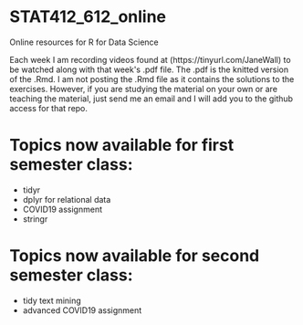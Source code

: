 # STAT412_612_online
Online resources for R for Data Science
<p> Each week I am recording videos found at (https://tinyurl.com/JaneWall) to be watched along with that week's .pdf file.  
The .pdf is the knitted version of the .Rmd.  I am not posting the .Rmd file as it contains the solutions to the exercises.  
However, if you are studying the material on your own or are teaching the material, just send me an email and I will add you
to the github access for that repo.</p>

# Topics now available for first semester class: 
<ul>
  <li>tidyr </li>
  <li>dplyr for relational data</li>
  <li>COVID19 assignment</li>
  <li>stringr</li>
  
  </ul>
  
# Topics now available for second semester class: 
<ul>
  <li>tidy text mining</li>
  <li>advanced COVID19 assignment</li>
  
  </ul>
